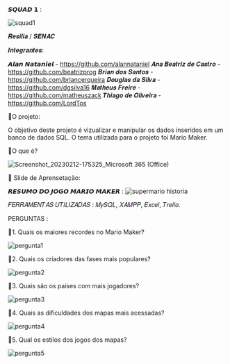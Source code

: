 𝙎𝙌𝙐𝘼𝘿 𝟭 : 

![squad1](https://user-images.githubusercontent.com/113534138/218339167-87079902-38d5-42b9-8b39-92f5a36f5622.png)

𝑹𝒆𝒔𝒊𝒍𝒊𝒂 / 𝑺𝑬𝑵𝑨𝑪

𝑰𝒏𝒕𝒆𝒈𝒓𝒂𝒏𝒕𝒆𝒔:

𝘼𝙡𝙖𝙣 𝙉𝙖𝙩𝙖𝙣𝙞𝙚𝙡 - https://github.com/alannataniel
𝑨𝒏𝒂 𝑩𝒆𝒂𝒕𝒓𝒊𝒛 𝒅𝒆 𝑪𝒂𝒔𝒕𝒓𝒐 - https://github.com/beatrizprog
𝑩𝒓𝒊𝒂𝒏 𝒅𝒐𝒔 𝑺𝒂𝒏𝒕𝒐𝒔 - https://github.com/briancerqueira
𝑫𝒐𝒖𝒈𝒍𝒂𝒔 𝒅𝒂 𝑺𝒊𝒍𝒗𝒂 - https://github.com/dgsilva16
𝑴𝒂𝒕𝒉𝒆𝒖𝒔 𝑭𝒓𝒆𝒊𝒓𝒆 - https://github.com/matheuszack
𝑻𝒉𝒊𝒂𝒈𝒐 𝒅𝒆 𝑶𝒍𝒊𝒗𝒆𝒊𝒓𝒂 - https://github.com/LordTos


📜O projeto:

O objetivo deste projeto é vizualizar e manipular os dados inseridos em um banco de dados SQL.
O tema utilizada para o projeto foi Mario Maker.

🔹O que é?



![Screenshot_20230212-175325_Microsoft 365 (Office)](https://user-images.githubusercontent.com/113534912/218336523-301e2c65-35fd-4709-bd65-26350cd71a08.jpg)




🚀 Slide de Aprensetação:


𝙍𝙀𝙎𝙐𝙈𝙊 𝘿𝙊 𝙅𝙊𝙂𝙊 𝙈𝘼𝙍𝙄𝙊 𝙈𝘼𝙆𝙀𝙍 : ![supermario historia](https://user-images.githubusercontent.com/113534138/218338872-7d598ea0-824e-4500-afc3-52d5b5aed596.png)

𝐹𝐸𝑅𝑅𝐴𝑀𝐸𝑁𝑇𝐴𝑆 𝑈𝑇𝐼𝐿𝐼𝑍𝐴𝐷𝐴𝑆 : 𝑀𝑦𝑆𝑄𝐿, 𝑋𝐴𝑀𝑃𝑃, 𝐸𝑥𝑐𝑒𝑙, 𝑇𝑟𝑒𝑙𝑙𝑜.

PERGUNTAS : 

🔹1. Quais os maiores recordes no Mario Maker?

![pergunta1](https://user-images.githubusercontent.com/113534138/218339596-01ed242c-9b7b-438e-8c30-fc4798c6e3b3.jpg)

🔹2. Quais os criadores das fases mais populares?

![pergunta2](https://user-images.githubusercontent.com/113534138/218339666-55248eb4-daea-429f-8763-65e25cb4620a.jpg)

🔹3. Quais são os países com mais jogadores?

![pergunta3](https://user-images.githubusercontent.com/113534138/218339699-267ad961-40ea-458b-9064-db475855cbb7.jpg)

🔹4. Quais as dificuldades dos mapas mais acessadas?

![pergunta4](https://user-images.githubusercontent.com/113534138/218339732-f890a842-10db-4977-a486-ec02ecffbec3.jpg)

🔹5. Qual os estilos dos jogos dos mapas?

![pergunta5](https://user-images.githubusercontent.com/113534138/218339769-c34029f0-616c-49a1-a5b6-44c117d13b5c.jpg)


